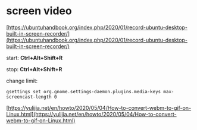 # screen video

[https://ubuntuhandbook.org/index.php/2020/01/record-ubuntu-desktop-built-in-screen-recorder/](https://ubuntuhandbook.org/index.php/2020/01/record-ubuntu-desktop-built-in-screen-recorder/)

start: **Ctrl+Alt+Shift+R**

stop: **Ctrl+Alt+Shift+R**

change limit:

```
gsettings set org.gnome.settings-daemon.plugins.media-keys max-screencast-length 0
```

[https://yulijia.net/en/howto/2020/05/04/How-to-convert-webm-to-gif-on-Linux.html](https://yulijia.net/en/howto/2020/05/04/How-to-convert-webm-to-gif-on-Linux.html)



